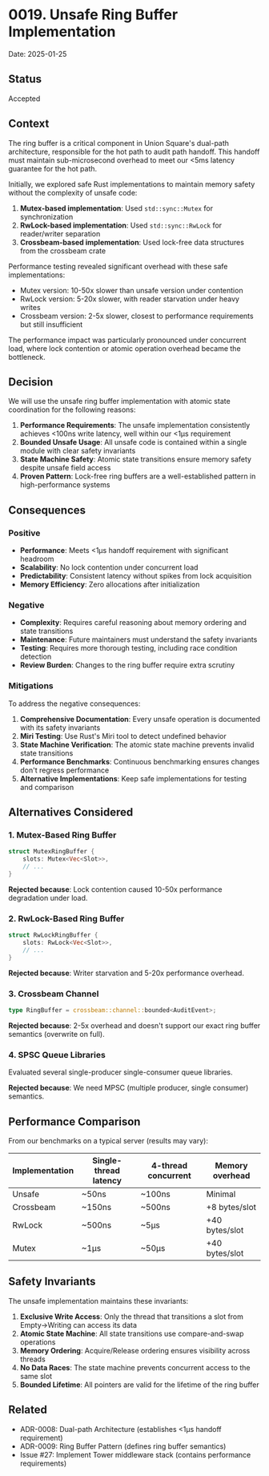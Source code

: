 # 0019. Unsafe Ring Buffer Implementation

Date: 2025-01-25

## Status

Accepted

## Context

The ring buffer is a critical component in Union Square's dual-path architecture, responsible for the hot path to audit path handoff. This handoff must maintain sub-microsecond overhead to meet our <5ms latency guarantee for the hot path.

Initially, we explored safe Rust implementations to maintain memory safety without the complexity of unsafe code:

1. **Mutex-based implementation**: Used `std::sync::Mutex` for synchronization
2. **RwLock-based implementation**: Used `std::sync::RwLock` for reader/writer separation
3. **Crossbeam-based implementation**: Used lock-free data structures from the crossbeam crate

Performance testing revealed significant overhead with these safe implementations:
- Mutex version: 10-50x slower than unsafe version under contention
- RwLock version: 5-20x slower, with reader starvation under heavy writes
- Crossbeam version: 2-5x slower, closest to performance requirements but still insufficient

The performance impact was particularly pronounced under concurrent load, where lock contention or atomic operation overhead became the bottleneck.

## Decision

We will use the unsafe ring buffer implementation with atomic state coordination for the following reasons:

1. **Performance Requirements**: The unsafe implementation consistently achieves <100ns write latency, well within our <1μs requirement
2. **Bounded Unsafe Usage**: All unsafe code is contained within a single module with clear safety invariants
3. **State Machine Safety**: Atomic state transitions ensure memory safety despite unsafe field access
4. **Proven Pattern**: Lock-free ring buffers are a well-established pattern in high-performance systems

## Consequences

### Positive

- **Performance**: Meets <1μs handoff requirement with significant headroom
- **Scalability**: No lock contention under concurrent load
- **Predictability**: Consistent latency without spikes from lock acquisition
- **Memory Efficiency**: Zero allocations after initialization

### Negative

- **Complexity**: Requires careful reasoning about memory ordering and state transitions
- **Maintenance**: Future maintainers must understand the safety invariants
- **Testing**: Requires more thorough testing, including race condition detection
- **Review Burden**: Changes to the ring buffer require extra scrutiny

### Mitigations

To address the negative consequences:

1. **Comprehensive Documentation**: Every unsafe operation is documented with its safety invariants
2. **Miri Testing**: Use Rust's Miri tool to detect undefined behavior
3. **State Machine Verification**: The atomic state machine prevents invalid state transitions
4. **Performance Benchmarks**: Continuous benchmarking ensures changes don't regress performance
5. **Alternative Implementations**: Keep safe implementations for testing and comparison

## Alternatives Considered

### 1. Mutex-Based Ring Buffer

```rust
struct MutexRingBuffer {
    slots: Mutex<Vec<Slot>>,
    // ...
}
```

**Rejected because**: Lock contention caused 10-50x performance degradation under load.

### 2. RwLock-Based Ring Buffer

```rust
struct RwLockRingBuffer {
    slots: RwLock<Vec<Slot>>,
    // ...
}
```

**Rejected because**: Writer starvation and 5-20x performance overhead.

### 3. Crossbeam Channel

```rust
type RingBuffer = crossbeam::channel::bounded<AuditEvent>;
```

**Rejected because**: 2-5x overhead and doesn't support our exact ring buffer semantics (overwrite on full).

### 4. SPSC Queue Libraries

Evaluated several single-producer single-consumer queue libraries.

**Rejected because**: We need MPSC (multiple producer, single consumer) semantics.

## Performance Comparison

From our benchmarks on a typical server (results may vary):

| Implementation | Single-thread latency | 4-thread concurrent | Memory overhead |
|----------------|----------------------|---------------------|-----------------|
| Unsafe         | ~50ns                | ~100ns              | Minimal         |
| Crossbeam      | ~150ns               | ~500ns              | +8 bytes/slot   |
| RwLock         | ~500ns               | ~5μs                | +40 bytes/slot  |
| Mutex          | ~1μs                 | ~50μs               | +40 bytes/slot  |

## Safety Invariants

The unsafe implementation maintains these invariants:

1. **Exclusive Write Access**: Only the thread that transitions a slot from Empty→Writing can access its data
2. **Atomic State Machine**: All state transitions use compare-and-swap operations
3. **Memory Ordering**: Acquire/Release ordering ensures visibility across threads
4. **No Data Races**: The state machine prevents concurrent access to the same slot
5. **Bounded Lifetime**: All pointers are valid for the lifetime of the ring buffer

## Related

- ADR-0008: Dual-path Architecture (establishes <1μs handoff requirement)
- ADR-0009: Ring Buffer Pattern (defines ring buffer semantics)
- Issue #27: Implement Tower middleware stack (contains performance requirements)
